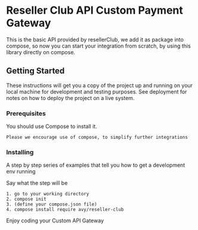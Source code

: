 # Reseller Club API Custom Payment Gateway

This is the basic API provided by resellerClub, we add it as package into compose, so now you can start your integration from scratch, by using this library directly on compose.

## Getting Started

These instructions will get you a copy of the project up and running on your local machine for development and testing purposes. See deployment for notes on how to deploy the project on a live system.

### Prerequisites

You should use Compose to install it.

```
Please we encourage use of compose, to simplify further integrations
```

### Installing

A step by step series of examples that tell you how to get a development env running

Say what the step will be

```
1. go to your working directory
2. compose init
3. (define your compose.json file)
4. compose install require avy/reseller-club
```

Enjoy coding your Custom API Gateway

